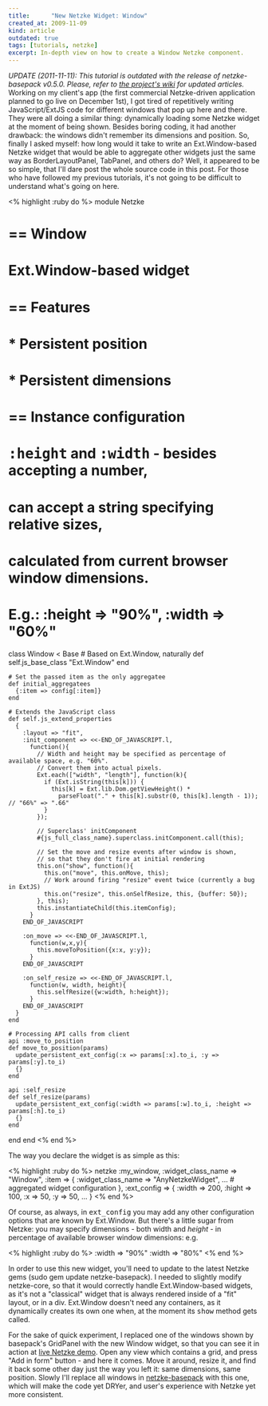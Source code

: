 ```yaml
--- 
title:      "New Netzke Widget: Window"
created_at: 2009-11-09
kind: article
outdated: true
tags: [tutorials, netzke]
excerpt: In-depth view on how to create a Window Netzke component.
--- 
```

<em>UPDATE (2011-11-11): This tutorial is outdated with the release of netzke-basepack v0.5.0. Please, refer to <a href="http://wiki.github.com/netzke/netzke">the project's wiki</a> for updated articles.</em> Working on my client's app (the first commercial Netzke-driven application planned to go live on December 1st), I got tired of repetitively writing JavaScript/ExtJS code for different windows that pop up here and there. They were all doing a similar thing: dynamically loading some Netzke widget at the moment of being shown. Besides boring coding, it had another drawback: the windows didn't remember its dimensions and position. So, finally I asked myself: how long would it take to write an Ext.Window-based Netzke widget that would be able to aggregate other widgets just the same way as BorderLayoutPanel, TabPanel, and others do? Well, it appeared to be so simple, that I'll dare post the whole source code in this post. For those who have followed my previous tutorials, it's not going to be difficult to understand what's going on here.

<% highlight :ruby do %>
module Netzke
  # == Window
  # Ext.Window-based widget
  # 
  # == Features
  # * Persistent position
  # * Persistent dimensions
  # 
  # == Instance configuration
  # <tt>:height</tt> and <tt>:width</tt> - besides accepting a number,
  # can accept a string specifying relative sizes, 
  # calculated from current browser window dimensions.
  # E.g.: :height => "90%", :width => "60%"
  class Window < Base
    # Based on Ext.Window, naturally
    def self.js_base_class
      "Ext.Window"
    end
    
    # Set the passed item as the only aggregatee
    def initial_aggregatees
      {:item => config[:item]}
    end
    
    # Extends the JavaScript class
    def self.js_extend_properties
      {
        :layout => "fit",
        :init_component => <<-END_OF_JAVASCRIPT.l,
          function(){
            // Width and height may be specified as percentage of available space, e.g. "60%".
            // Convert them into actual pixels.
            Ext.each(["width", "length"], function(k){
              if (Ext.isString(this[k])) {
                this[k] = Ext.lib.Dom.getViewHeight() * 
                  parseFloat("." + this[k].substr(0, this[k].length - 1)); // "66%" => ".66"
              }
            });
            
            // Superclass' initComponent
            #{js_full_class_name}.superclass.initComponent.call(this);
            
            // Set the move and resize events after window is shown, 
            // so that they don't fire at initial rendering
            this.on("show", function(){
              this.on("move", this.onMove, this);
              // Work around firing "resize" event twice (currently a bug in ExtJS)
              this.on("resize", this.onSelfResize, this, {buffer: 50});
            }, this);
            this.instantiateChild(this.itemConfig);
          }
        END_OF_JAVASCRIPT
      
        :on_move => <<-END_OF_JAVASCRIPT.l,
          function(w,x,y){
            this.moveToPosition({x:x, y:y});
          }
        END_OF_JAVASCRIPT

        :on_self_resize => <<-END_OF_JAVASCRIPT.l,
          function(w, width, height){
            this.selfResize({w:width, h:height});
          }
        END_OF_JAVASCRIPT
      }
    end
    
    # Processing API calls from client
    api :move_to_position
    def move_to_position(params)
      update_persistent_ext_config(:x => params[:x].to_i, :y => params[:y].to_i)
      {}
    end
    
    api :self_resize
    def self_resize(params)
      update_persistent_ext_config(:width => params[:w].to_i, :height => params[:h].to_i)
      {}
    end
  end
end
<% end %>

The way you declare the widget is as simple as this:

<% highlight :ruby do %>
netzke :my_window, 
       :widget_class_name => "Window", 
       :item => {
         :widget_class_name => "AnyNetzkeWidget", 
         ... # aggregated widget configuration
       },
       :ext_config => {
         :width => 200,
         :hight => 100,
         :x => 50,
         :y => 50,
         ...
       }
<% end %>

Of course, as always, in <tt>ext_config</tt> you may add any other configuration options that are known by Ext.Window. But there's a little sugar from Netzke: you may specify dimensions - both width and *height* - in percentage of available browser window dimensions: e.g.

<% highlight :ruby do %>
:width => "90%"
:width => "80%"
<% end %>

In order to use this new widget, you'll need to update to the latest Netzke gems (sudo gem update netzke-basepack). I needed to slightly modify netzke-core, so that it would correctly handle Ext.Window-based widgets, as it's not a "classical" widget that is always rendered inside of a "fit" layout, or in a div. Ext.Window doesn't need any containers, as it dynamically creates its own one when, at the moment its <tt>show</tt> method gets called.

For the sake of quick experiment, I replaced one of the windows shown by basepack's GridPanel with the new Window widget, so that you can see it in action at [live Netzke demo](http://netzke-demo.writelesscode.com/basic_app/demo). Open any view which contains a grid, and press "Add in form" button - and here it comes. Move it around, resize it, and find it back some other day just the way you left it: same dimensions, same position. Slowly I'll replace all windows in [netzke-basepack](http://github.com/netzke/netzke-basepack) with this one, which will make the code yet DRYer, and user's experience with Netzke yet more consistent.
